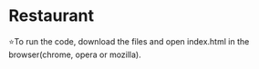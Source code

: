 # Restaurant

:star:To run the code, download the files and open index.html in the browser(chrome, opera or mozilla).
